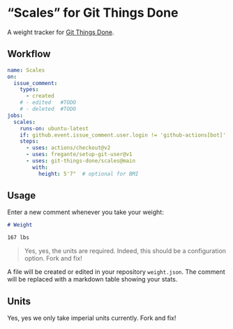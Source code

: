 # “Scales” for Git Things Done

A weight tracker for [Git Things Done](https://github.com/git-things-done/gtd).


## Workflow

```yaml
name: Scales
on:
  issue_comment:
    types:
      - created
    # - edited   #TODO
    # - deleted  #TODO
jobs:
  scales:
    runs-on: ubuntu-latest
    if: github.event.issue_comment.user.login != 'github-actions[bot]'
    steps:
      - uses: actions/checkout@v2
      - uses: fregante/setup-git-user@v1
      - uses: git-things-done/scales@main
        with:
          height: 5'7"  # optional for BMI
```

## Usage

Enter a new comment whenever you take your weight:

```markdown
# Weight

167 lbs
```

> Yes, yes, the units are required. Indeed, this should be a configuration
> option. Fork and fix!

A file will be created or edited in your repository `weight.json`. The comment will be replaced with a markdown table showing your stats.

## Units

Yes, yes we only take imperial units currently. Fork and fix!
